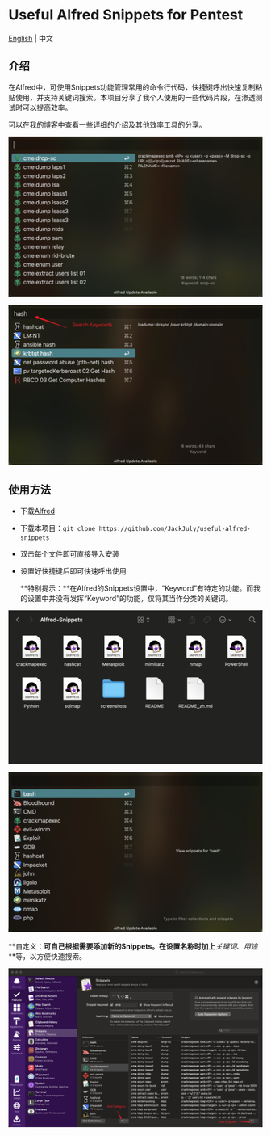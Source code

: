 # Useful Alfred Snippets for Pentest

[English](README.md) | 中文



## 介绍

在Alfred中，可使用Snippets功能管理常用的命令行代码，快捷键呼出快速复制粘贴使用，并支持关键词搜索。本项目分享了我个人使用的一些代码片段，在渗透测试时可以提高效率。

可以在[我的博客](https://www.ju1y.top/blogs/3)中查看一些详细的介绍及其他效率工具的分享。

![截图](screenshots/02.png)

![截图](screenshots/03.png)





## 使用方法

- 下载[Alfred](https://www.alfredapp.com/)

- 下载本项目：`git clone https://github.com/JackJuly/useful-alfred-snippets`

- 双击每个文件即可直接导入安装

- 设置好快捷键后即可快速呼出使用

  **特别提示：**在Alfred的Snippets设置中，“Keyword”有特定的功能。而我的设置中并没有发挥“Keyword”的功能，仅将其当作分类的关键词。

![截图](screenshots/04.png)

![截图](screenshots/01.png)



**自定义：**可自己根据需要添加新的Snippets。在设置名称时加上**_关键词_、_用途_**等，以方便快速搜索。

![截图](screenshots/05.png)